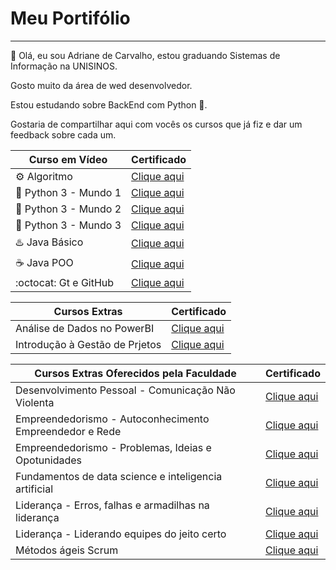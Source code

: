 # Meu Portifólio
---

:wave: Olá, eu sou Adriane de Carvalho, estou graduando Sistemas de Informação na UNISINOS.

Gosto muito da área de wed desenvolvedor.

Estou estudando sobre BackEnd com Python :snake:.

Gostaria de compartilhar aqui com vocês os cursos que já fiz e dar um feedback sobre cada um.

| Curso em Vídeo | Certificado |
|---|---|
|:gear: Algoritmo | [Clique aqui]() |
|:snake: Python 3 - Mundo 1 | [Clique aqui]() |
|:snake: Python 3 - Mundo 2 | [Clique aqui]() |
|:snake: Python 3 - Mundo 3 | [Clique aqui]() |
|:hotsprings: Java Básico | [Clique aqui]() |
|☕ Java POO | [Clique aqui]() |
|:octocat: Gt e GitHub | [Clique aqui]() |


| Cursos Extras  | Certificado |
|---|---|
| Análise de Dados no PowerBI | [Clique aqui](https://github.com/AdrianeDeCarvalho/Meu_Portufolio_Ofcial/blob/main/Certificados_copia/Certificados/An%C3%A1lise%20de%20Dados%20no%20Power%20BI.pdf) |
| Introdução à Gestão de Prjetos | [Clique aqui](https://github.com/AdrianeDeCarvalho/Meu_Portufolio_Ofcial/blob/main/Certificados_copia/Certificados/Introdu%C3%A7%C3%A3o%20%C3%A0%20Gest%C3%A3o%20%20de%20Projetos.pdf) |


| Cursos Extras Oferecidos pela Faculdade | Certificado |
|---|---|
| Desenvolvimento Pessoal - Comunicação Não Violenta | [Clique aqui](https://github.com/AdrianeDeCarvalho/Meu_Portufolio_Ofcial/blob/main/Certificados_copia/Certificados/Desenvolvimento%20Pessoal%20-%20Comunica%C3%A7%C3%A3o%20N%C3%A3o%20Violenta.pdf) |
| Empreendedorismo - Autoconhecimento Empreendedor e Rede | [Clique aqui](https://github.com/AdrianeDeCarvalho/Meu_Portufolio_Ofcial/blob/main/Certificados_copia/Certificados/Empreendedorismo%20-%20Autoconhecimento%20Empreendedor%20e%20Rede.pdf) |
| Empreendedorismo - Problemas, Ideias e Opotunidades | [Clique aqui]() |
| Fundamentos de data science e inteligencia artificial | [Clique aqui]() |
| Liderança - Erros, falhas e armadilhas na liderança | [Clique aqui]() |
| Liderança - Liderando equipes do jeito certo | [Clique aqui]() |
| Métodos ágeis Scrum | [Clique aqui]() |





